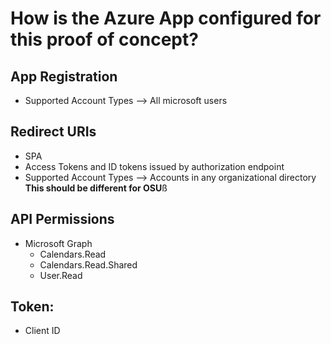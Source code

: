 # How is the Azure App configured for this proof of concept? 

## App Registration 
- Supported Account Types --> All microsoft users

## Redirect URIs

- SPA 
- Access Tokens and ID tokens issued by authorization endpoint 
- Supported Account Types --> Accounts in any organizational directory **This should be different for OSU**ß


## API Permissions 
- Microsoft Graph
    - Calendars.Read
    - Calendars.Read.Shared
    - User.Read

## Token: 
- Client ID
